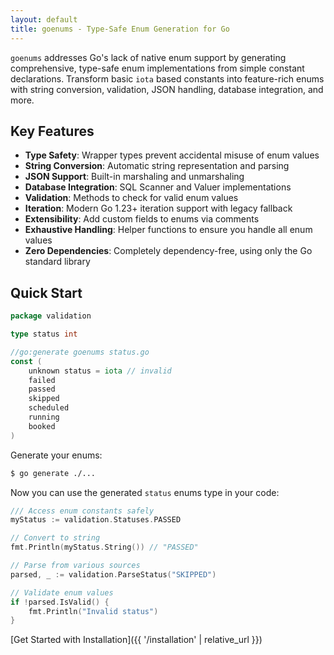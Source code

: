 ```yaml
---
layout: default
title: goenums - Type-Safe Enum Generation for Go
---
```


`goenums` addresses Go's lack of native enum support by generating comprehensive, type-safe enum implementations from simple constant declarations. Transform basic `iota` based constants into feature-rich enums with string conversion, validation, JSON handling, database integration, and more.

## Key Features

- **Type Safety**: Wrapper types prevent accidental misuse of enum values
- **String Conversion**: Automatic string representation and parsing
- **JSON Support**: Built-in marshaling and unmarshaling 
- **Database Integration**: SQL Scanner and Valuer implementations
- **Validation**: Methods to check for valid enum values
- **Iteration**: Modern Go 1.23+ iteration support with legacy fallback
- **Extensibility**: Add custom fields to enums via comments
- **Exhaustive Handling**: Helper functions to ensure you handle all enum values
- **Zero Dependencies**: Completely dependency-free, using only the Go standard library

## Quick Start

```go
package validation

type status int

//go:generate goenums status.go
const (
    unknown status = iota // invalid
    failed
    passed
    skipped
    scheduled
    running
    booked
)
```
Generate your enums:

```bash
$ go generate ./...
```

Now you can use the generated `status` enums type in your code:

```go
/// Access enum constants safely
myStatus := validation.Statuses.PASSED

// Convert to string
fmt.Println(myStatus.String()) // "PASSED"

// Parse from various sources
parsed, _ := validation.ParseStatus("SKIPPED")

// Validate enum values
if !parsed.IsValid() {
    fmt.Println("Invalid status")
}
```
[Get Started with Installation]({{ '/installation' | relative_url }})